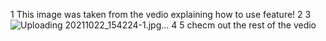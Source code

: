1 This image was taken from the vedio explaining how to use feature!
2
3![Uploading 20211022_154224-1.jpg…]()
4
5 checm out the rest of the vedio  

